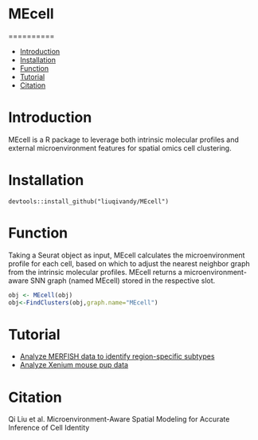 # MEcell

==========
* [Introduction](#Introduction)
* [Installation](#Installation)
* [Function](#Function)
* [Tutorial](#Tutorial)
* [Citation](#Citation)

<a name="Introduction"/>

# Introduction

MEcell is a R package to leverage both intrinsic molecular profiles and external microenvironment features for spatial omics cell clustering.

<a name="Installation"/>

# Installation

```
devtools::install_github("liuqivandy/MEcell")
```

<a name="Function"/>

# Function

Taking a Seurat object as input, MEcell calculates the microenvironment profile for each cell, based on which to adjust the nearest neighbor graph from the intrinsic molecular profiles. MEcell returns a microenvironment-aware SNN graph (named MEcell) stored  in the respective slot.

```R
obj <- MEcell(obj)
obj<-FindClusters(obj,graph.name="MEcell")
```


<a name="Tutorial"/>

# Tutorial

- [Analyze MERFISH data to identify region-specific subtypes](https://htmlpreview.github.io/?https://github.com/liuqivandy/MEcell/blob/main/Tutorial/MERFISH.html)
- [Analyze Xenium mouse pup data](https://htmlpreview.github.io/?https://github.com/liuqivandy/MEcell/blob/main/Tutorial/Xenium.html)



<a name="Citation"/>

# Citation
Qi Liu et al. Microenvironment-Aware Spatial Modeling for Accurate Inference of Cell Identity
